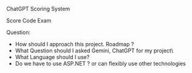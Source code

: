 ChatGPT Scoring System

Score Code Exam

Question:
+ How should I approach this project. Roadmap ?
+ What Question should I asked Gemini, ChatGPT for my project\
+ What Language should I use?
+ Do we have to use ASP.NET ? or can flexibly use other technologies